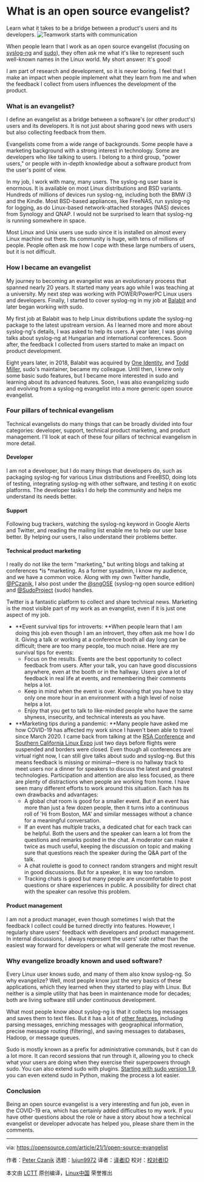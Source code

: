 [#]: collector: (lujun9972)
[#]: translator: (canyellow test)
[#]: reviewer: ( )
[#]: publisher: ( )
[#]: url: ( )
[#]: subject: (What is an open source evangelist?)
[#]: via: (https://opensource.com/article/21/1/open-source-evangelist)
[#]: author: (Peter Czanik https://opensource.com/users/czanik)

What is an open source evangelist?
======
Learn what it takes to be a bridge between a product's users and its
developers.
![Teamwork starts with communication][1]

When people learn that I work as an open source evangelist (focusing on [syslog-ng][2] and [sudo][3]), they often ask me what it's like to represent such well-known names in the Linux world. My short answer: It's good!

I am part of research and development, so it is never boring. I feel that I make an impact when people implement what they learn from me and when the feedback I collect from users influences the development of the product.

### What is an evangelist?

I define an evangelist as a bridge between a software's (or other product's) users and its developers. It is not just about sharing good news with users but also collecting feedback from them.

Evangelists come from a wide range of backgrounds. Some people have a marketing background with a strong interest in technology. Some are developers who like talking to users. I belong to a third group, "power users," or people with in-depth knowledge about a software product from the user's point of view.

In my job, I work with many, many users. The syslog-ng user base is enormous. It is available on most Linux distributions and BSD variants. Hundreds of millions of devices run syslog-ng, including both the BMW i3 and the Kindle. Most BSD-based appliances, like FreeNAS, run syslog-ng for logging, as do Linux-based network-attached storages (NAS) devices from Synology and QNAP. I would not be surprised to learn that syslog-ng is running somewhere in space.

Most Linux and Unix users use sudo since it is installed on almost every Linux machine out there. Its community is huge, with tens of millions of people. People often ask me how I cope with these large numbers of users, but it is not difficult.

### How I became an evangelist

My journey to becoming an evangelist was an evolutionary process that spanned nearly 20 years. It started many years ago while I was teaching at a university. My next step was working with POWER/PowerPC Linux users and developers. Finally, I started to cover syslog-ng in my job at [Balabit][4] and later began working with sudo.

My first job at Balabit was to help Linux distributions update the syslog-ng package to the latest upstream version. As I learned more and more about syslog-ng's details, I was asked to help its users. A year later, I was giving talks about syslog-ng at Hungarian and international conferences. Soon after, the feedback I collected from users started to make an impact on product development.

Eight years later, in 2018, Balabit was acquired by [One Identity][5], and [Todd Miller][6], sudo's maintainer, became my colleague. Until then, I knew only some basic sudo features, but I became more interested in sudo and learning about its advanced features. Soon, I was also evangelizing sudo and evolving from a syslog-ng evangelist into a more generic open source evangelist.

### Four pillars of technical evangelism

Technical evangelists do many things that can be broadly divided into four categories: developer, support, technical product marketing, and product management. I'll look at each of these four pillars of technical evangelism in more detail.

#### Developer

I am not a developer, but I do many things that developers do, such as packaging syslog-ng for various Linux distributions and FreeBSD, doing lots of testing, integrating syslog-ng with other software, and testing it on exotic platforms. The developer tasks I do help the community and helps me understand its needs better.

#### Support

Following bug trackers, watching the syslog-ng keyword in Google Alerts and Twitter, and reading the mailing list enable me to help our user base better. By helping our users, I also understand their problems better.

#### Technical product marketing

I really do not like the term "marketing," but writing blogs and talking at conferences *is *marketing. As a former sysadmin, I know my audience, and we have a common voice. Along with my own Twitter handle, [@PCzanik][7], I also post under the [@sngOSE][8] (syslog-ng open source edition) and [@SudoProject][9] (sudo) handles.

Twitter is a fantastic platform to collect and share technical news. Marketing is the most visible part of my work as an evangelist, even if it is just one aspect of my job.

  * **Event survival tips for introverts: **When people learn that I am doing this job even though I am an introvert, they often ask me how I do it. Giving a talk or working at a conference booth all day long can be difficult; there are too many people, too much noise. Here are my survival tips for events:
    * Focus on the results. Events are the best opportunity to collect feedback from users. After your talk, you can have good discussions anywhere, even at the booth or in the hallway. Users give a lot of feedback in real life at events, and remembering their comments helps a lot.
    * Keep in mind when the event is over. Knowing that you have to stay only one more hour in an environment with a high level of noise helps a lot.
    * Enjoy that you get to talk to like-minded people who have the same shyness, insecurity, and technical interests as you have.
  * **Marketing tips during a pandemic: **Many people have asked me how COVID-19 has affected my work since I haven't been able to travel since March 2020. I came back from talking at the [RSA Conference][10] and [Southern California Linux Expo][11] just two days before flights were suspended and borders were closed. Even though all conferences are virtual right now, I can still give talks about sudo and syslog-ng. But this means feedback is missing or minimal—there is no hallway track to meet users nor a dinner for speakers to discuss the latest and greatest technologies. Participation and attention are also less focused, as there are plenty of distractions when people are working from home. I have seen many different efforts to work around this situation. Each has its own drawbacks and advantages:
    * A global chat room is good for a smaller event. But if an event has more than just a few dozen people, then it turns into a continuous roll of 'Hi from Boston, MA' and similar messages without a chance for a meaningful conversation.
    * If an event has multiple tracks, a dedicated chat for each track can be helpful. Both the users and the speaker can learn a lot from the questions and remarks posted in the chat. A moderator can make it twice as much useful, keeping the discussion on topic and making sure that questions reach the speaker during the Q&amp;A part of the talk.
    * A chat roulette is good to connect random strangers and might result in good discussions. But for a speaker, it is way too random.
    * Tracking chats is good but many people are uncomfortable to post questions or share experiences in public. A possibility for direct chat with the speaker can resolve this problem.



#### Product management

I am not a product manager, even though sometimes I wish that the feedback I collect could be turned directly into features. However, I regularly share users' feedback with developers and product management. In internal discussions, I always represent the users' side rather than the easiest way forward for developers or what will generate the most revenue.

### Why evangelize broadly known and used software?

Every Linux user knows sudo, and many of them also know syslog-ng. So why evangelize? Well, most people know just the very basics of these applications, which they learned when they started to play with Linux. But neither is a simple utility that has been in maintenance mode for decades; both are living software still under continuous development.

What most people know about syslog-ng is that it collects log messages and saves them to text files. But it has a lot of [other features][12], including parsing messages, enriching messages with geographical information, precise message routing (filtering), and saving messages to databases, Hadoop, or message queues.

Sudo is mostly known as a prefix for administrative commands, but it can do a lot more. It can record sessions that run through it, allowing you to check what your users are doing when they exercise their superpowers through sudo. You can also extend sudo with plugins. [Starting with sudo version 1.9][13], you can even extend sudo in Python, making the process a lot easier.

### Conclusion

Being an open source evangelist is a very interesting and fun job, even in the COVID-19 era, which has certainly added difficulties to my work. If you have other questions about the role or have a story about how a technical evangelist or developer advocate has helped you, please share them in the comments.

--------------------------------------------------------------------------------

via: https://opensource.com/article/21/1/open-source-evangelist

作者：[Peter Czanik][a]
选题：[lujun9972][b]
译者：[译者ID](https://github.com/译者ID)
校对：[校对者ID](https://github.com/校对者ID)

本文由 [LCTT](https://github.com/LCTT/TranslateProject) 原创编译，[Linux中国](https://linux.cn/) 荣誉推出

[a]: https://opensource.com/users/czanik
[b]: https://github.com/lujun9972
[1]: https://opensource.com/sites/default/files/styles/image-full-size/public/lead-images/laptop-stickers-team-happy_0.png?itok=G2-GcSPp (Teamwork starts with communication )
[2]: https://www.syslog-ng.com/
[3]: https://www.sudo.ws/
[4]: https://en.wikipedia.org/wiki/Balabit
[5]: https://www.oneidentity.com/
[6]: https://www.linkedin.com/in/millert/
[7]: https://twitter.com/PCzanik
[8]: https://twitter.com/sngose
[9]: https://twitter.com/SudoProject
[10]: https://www.rsaconference.com/usa/us-2020
[11]: https://www.socallinuxexpo.org/scale/18x
[12]: https://www.syslog-ng.com/community/b/blog/posts/building-blocks-of-syslog-ng
[13]: https://opensource.com/article/20/10/sudo-19
